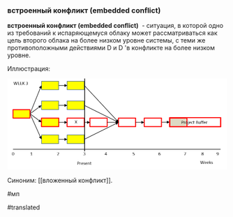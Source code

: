 ### встроенный конфликт (embedded conflict)

**встроенный конфликт (embedded conflict)**  - ситуация, в которой одно из требований к испаряющемуся облаку может рассматриваться как цель второго облака на более низком уровне системы, с теми же противоположными действиями D и D \'в конфликте на более низком уровне.

Иллюстрация:

![](images/image54.png)

Синоним: [[вложенный конфликт]].

#мп

#translated
